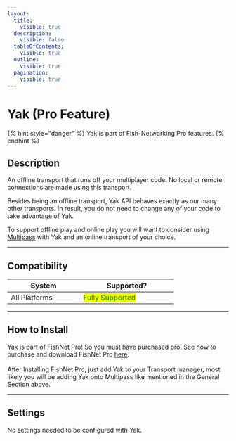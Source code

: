 ```yaml
---
layout:
  title:
    visible: true
  description:
    visible: false
  tableOfContents:
    visible: true
  outline:
    visible: true
  pagination:
    visible: true
---
```


# Yak (Pro Feature)

{% hint style="danger" %}
Yak is part of Fish-Networking Pro features.
{% endhint %}

## Description

An offline transport that runs off your multiplayer code. No local or remote connections are made using this transport.

Besides being an offline transport, Yak API behaves exactly as our many other transports. In result, you do not need to change any of your code to take advantage of Yak.

To support offline play and online play you will want to consider using [Multipass](multipass.md) with Yak and an online transport of your choice.

***

## Compatibility

<table data-full-width="false"><thead><tr><th width="149">System</th><th width="198">Supported?</th></tr></thead><tbody><tr><td>All Platforms</td><td><mark style="color:green;">Fully Supported</mark></td></tr></tbody></table>

***

## How to Install

Yak is part of FishNet Pro! So you must have purchased pro. See how to purchase and download FishNet Pro [here](../../overview/readme/pro-projects-and-support.md).\
\
After Installing FishNet Pro, just add Yak to your Transport manager, most likely you will be adding Yak onto Multipass like mentioned in the General Section above.

***

## Settings

No settings needed to be configured with Yak.
